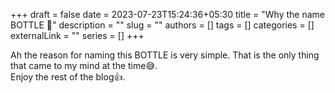 +++ 
draft = false
date = 2023-07-23T15:24:36+05:30
title = "Why the name BOTTLE  🤔"
description = ""
slug = ""
authors = []
tags = []
categories = []
externalLink = ""
series = []
+++


Ah the reason for naming this BOTTLE is very simple. That is the only thing that came to my mind at the time😅.  
Enjoy the rest of the blog👍.